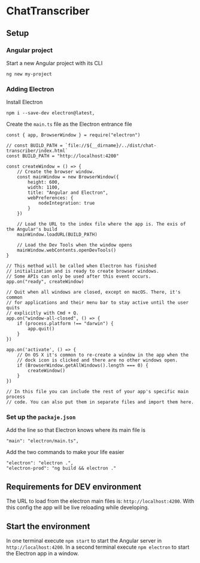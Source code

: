 # ChatTranscriber

## Setup

### Angular project
Start a new Angular project with its CLI
```
ng new my-project
```

### Adding Electron
Install Electron
```
npm i --save-dev electron@latest,
```

Create the `main.ts` file as the Electron entrance file
```
const { app, BrowserWindow } = require("electron")

// const BUILD_PATH = `file://${__dirname}/../dist/chat-transcriber/index.html`
const BUILD_PATH = "http://localhost:4200"

const createWindow = () => {
	// Create the browser window.
	const mainWindow = new BrowserWindow({
		height: 600,
		width: 1100,
		title: "Angular and Electron",
		webPreferences: {
			nodeIntegration: true
		}
	})

	// Load the URL to the index file where the app is. The exis of the Angular's build
	mainWindow.loadURL(BUILD_PATH)

	// Load the Dev Tools when the window opens
	mainWindow.webContents.openDevTools()
}

// This method will be called when Electron has finished
// initialization and is ready to create browser windows.
// Some APIs can only be used after this event occurs.
app.on("ready", createWindow)

// Quit when all windows are closed, except on macOS. There, it's common
// for applications and their menu bar to stay active until the user quits
// explicitly with Cmd + Q.
app.on("window-all-closed", () => {
	if (process.platform !== "darwin") {
		app.quit()
	}
})

app.on('activate', () => {
	// On OS X it's common to re-create a window in the app when the
	// dock icon is clicked and there are no other windows open.
	if (BrowserWindow.getAllWindows().length === 0) {
		createWindow()
	}
})

// In this file you can include the rest of your app's specific main process
// code. You can also put them in separate files and import them here.
```

### Set up the `packaje.json`
Add the line so that Electron knows where its main file is
```
"main": "electron/main.ts",
```

Add the two commands to make your life easier
```
"electron": "electron .",
"electron-prod": "ng build && electron ."
```

## Requirements for DEV environment
The URL to load from the electron main files is: `http://localhost:4200`.
With this config the app will be live reloading while developing.

## Start the environment
In one terminal execute `npm start` to start the Angular server in `http://localhost:4200`.
In a second terminal execute `npm electron` to start the Electron app in a window.
